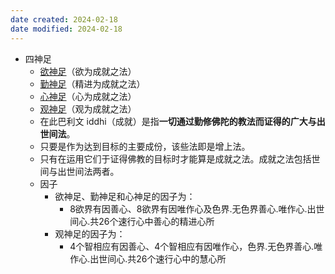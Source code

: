 ```yaml
---
date created: 2024-02-18
date modified: 2024-02-18
---
```

- 四神足
    - [欲神足](欲神足.md)（欲为成就之法）
    - [勤神足](勤神足.md)（精进为成就之法）
    - [心神足](心神足.md)（心为成就之法）
    - [观神足](观神足.md)（观为成就之法）
    - 在此巴利文 iddhi（成就）是指**一切通过勤修佛陀的教法而证得的广大与出世间法**。
    - 只要是作为达到目标的主要成份，该些法即是增上法。
    - 只有在运用它们于证得佛教的目标时才能算是成就之法。成就之法包括世间与出世间法两者。
    - 因子
        - 欲神足、勤神足和心神足的因子为：
            - 8欲界有因善心、8欲界有因唯作心及色界.无色界善心.唯作心.出世间心.共26个速行心中善心的精进心所
        - 观神足的因子为：
            - 4个智相应有因善心、4个智相应有因唯作心，色界.无色界善心.唯作心.出世间心.共26个速行心中的慧心所
